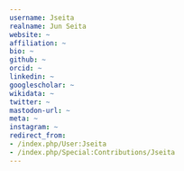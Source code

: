 ```yaml
---
username: Jseita
realname: Jun Seita
website: ~
affiliation: ~
bio: ~
github: ~
orcid: ~
linkedin: ~
googlescholar: ~
wikidata: ~
twitter: ~
mastodon-url: ~
meta: ~
instagram: ~
redirect_from:
- /index.php/User:Jseita
- /index.php/Special:Contributions/Jseita
---
```

